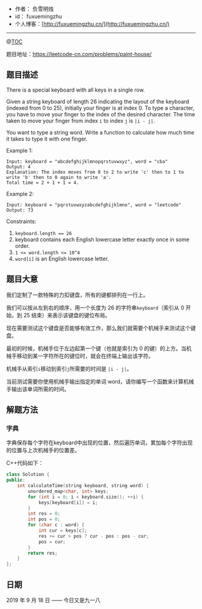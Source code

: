 
- 作者：    负雪明烛
- id：      fuxuemingzhu
- 个人博客：[http://fuxuemingzhu.cn/](http://fuxuemingzhu.cn/)

---
@[TOC](目录)


题目地址：https://leetcode-cn.com/problems/paint-house/

## 题目描述

There is a special keyboard with all keys in a single row.

Given a string keyboard of length 26 indicating the layout of the keyboard (indexed from 0 to 25), initially your finger is at index 0. To type a character, you have to move your finger to the index of the desired character. The time taken to move your finger from index `i` to index `j` is `|i - j|`.

You want to type a string word. Write a function to calculate how much time it takes to type it with one finger.


Example 1:

    Input: keyboard = "abcdefghijklmnopqrstuvwxyz", word = "cba"
    Output: 4
    Explanation: The index moves from 0 to 2 to write 'c' then to 1 to write 'b' then to 0 again to write 'a'.
    Total time = 2 + 1 + 1 = 4. 

Example 2:

    Input: keyboard = "pqrstuvwxyzabcdefghijklmno", word = "leetcode"
    Output: 73


Constraints:

1. `keyboard.length == 26`
1. keyboard contains each English lowercase letter exactly once in some order.
1. `1 <= word.length <= 10^4`
1. `word[i]` is an English lowercase letter.

## 题目大意

我们定制了一款特殊的力扣键盘，所有的键都排列在一行上。

我们可以按从左到右的顺序，用一个长度为 26 的字符串`keyboard`（索引从 0 开始，到 25 结束）来表示该键盘的键位布局。

现在需要测试这个键盘是否能够有效工作，那么我们就需要个机械手来测试这个键盘。

最初的时候，机械手位于左边起第一个键（也就是索引为 0 的键）的上方。当机械手移动到某一字符所在的键位时，就会在终端上输出该字符。

机械手从索引`i`移动到索引`j`所需要的时间是 `|i - j|`。

当前测试需要你使用机械手输出指定的单词 word，请你编写一个函数来计算机械手输出该单词所需的时间。


## 解题方法

### 字典

字典保存每个字符在keyboard中出现的位置，然后遍历单词，累加每个字符出现的位置与上次机械手的位置差。

C++代码如下：

```cpp
class Solution {
public:
    int calculateTime(string keyboard, string word) {
        unordered_map<char, int> keys;
        for (int i = 0; i < keyboard.size(); ++i) {
            keys[keyboard[i]] = i;
        }
        int res = 0;
        int pos = 0;
        for (char c : word) {
            int cur = keys[c];
            res += cur > pos ? cur - pos : pos - cur;
            pos = cur;
        }
        return res;
    }
};
```

## 日期

2019 年 9 月 18 日 —— 今日又是九一八
